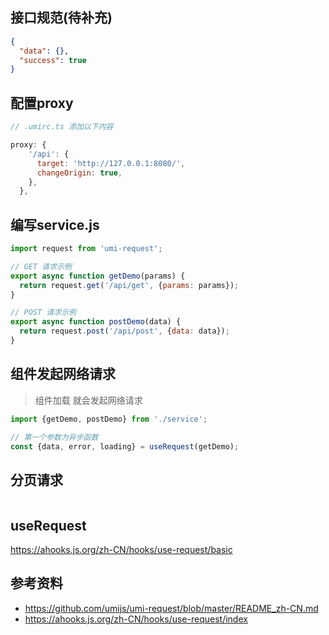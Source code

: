 ## 接口规范(待补充)

```json
{
  "data": {},
  "success": true
}
```



## 配置proxy

```javascript
// .umirc.ts 添加以下内容

proxy: {
    '/api': {
      target: 'http://127.0.0.1:8080/',
      changeOrigin: true,
    },
  },
```





## 编写service.js

```javascript
import request from 'umi-request';

// GET 请求示例
export async function getDemo(params) {
  return request.get('/api/get', {params: params});
}

// POST 请求示例
export async function postDemo(data) {
  return request.post('/api/post', {data: data});
}
```





## 组件发起网络请求

> 组件加载 就会发起网络请求

```jsx
import {getDemo, postDemo} from './service';

// 第一个参数为异步函数
const {data, error, loading} = useRequest(getDemo);
```



## 分页请求

```javascript
```





## useRequest

https://ahooks.js.org/zh-CN/hooks/use-request/basic

## 参考资料

- https://github.com/umijs/umi-request/blob/master/README_zh-CN.md
- https://ahooks.js.org/zh-CN/hooks/use-request/index
